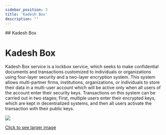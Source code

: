 ```yaml
---
sidebar_position: 3
title: 'Kadesh Box'
description: ""
---
```

<head>
    <link rel="canonical" href="https://docs.kadeshchain.com/docs/whitepaper/Features/KadeshBox/" />
</head>
## Kadesh Box
<h1>Kadesh Box</h1>

Kadesh Box service is a lockbox service, which seeks to make confidential documents and transactions customized to individuals or organizations using four-layer security and a two-layer encryption system. This system allows multi-partner firms, institutions, organizations, or individuals to store their data in a multi-user account which will be active only when all users of the account enter their security keys. Transactions on this system can be carried out in two stages; First, multiple users enter their encrypted keys, which are kept in decentralized systems, and then all users activate the transaction with their public keys.

<!-- <p class="top-img"><img src="https://docs.kadeshchain.com/img/kadesh/kadeshbox.svg" /></p> -->

<p class="graph-img"><a class="image-description" target="_blank" href="https://docs.kadeshchain.com/img/kadesh/kadeshbox.svg">
<img src="https://docs.kadeshchain.com/img/kadesh/kadeshbox.svg" />
<p>Click to see larger image</p>
    </a></p>